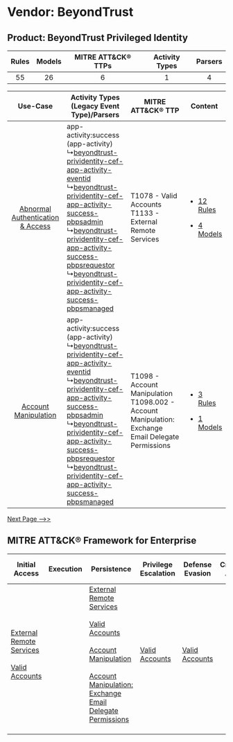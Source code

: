 Vendor: BeyondTrust
===================
Product: BeyondTrust Privileged Identity
----------------------------------------
| Rules | Models | MITRE ATT&CK® TTPs | Activity Types | Parsers |
|:-----:|:------:|:------------------:|:--------------:|:-------:|
|  55   |   26   |         6          |       1        |    4    |

|    Use-Case    | Activity Types (Legacy Event Type)/Parsers    | MITRE ATT&CK® TTP    | Content    |
|:----:| ---- | ---- | ---- |
| [Abnormal Authentication & Access](../../../UseCases/uc_abnormal_authentication_&_access.md) |  app-activity:success (app-activity)<br> ↳[beyondtrust-prividentity-cef-app-activity-eventid](Ps/pC_beyondtrustprividentitycefappactivityeventid.md)<br> ↳[beyondtrust-prividentity-cef-app-activity-success-pbpsadmin](Ps/pC_beyondtrustprividentitycefappactivitysuccesspbpsadmin.md)<br> ↳[beyondtrust-prividentity-cef-app-activity-success-pbpsrequestor](Ps/pC_beyondtrustprividentitycefappactivitysuccesspbpsrequestor.md)<br> ↳[beyondtrust-prividentity-cef-app-activity-success-pbpsmanaged](Ps/pC_beyondtrustprividentitycefappactivitysuccesspbpsmanaged.md)<br> | T1078 - Valid Accounts<br>T1133 - External Remote Services<br>    | [<ul><li>12 Rules</li></ul><ul><li>4 Models</li></ul>](RM/r_m_beyondtrust_beyondtrust_privileged_identity_Abnormal_Authentication_&_Access.md) |
|    [Account Manipulation](../../../UseCases/uc_account_manipulation.md)    |  app-activity:success (app-activity)<br> ↳[beyondtrust-prividentity-cef-app-activity-eventid](Ps/pC_beyondtrustprividentitycefappactivityeventid.md)<br> ↳[beyondtrust-prividentity-cef-app-activity-success-pbpsadmin](Ps/pC_beyondtrustprividentitycefappactivitysuccesspbpsadmin.md)<br> ↳[beyondtrust-prividentity-cef-app-activity-success-pbpsrequestor](Ps/pC_beyondtrustprividentitycefappactivitysuccesspbpsrequestor.md)<br> ↳[beyondtrust-prividentity-cef-app-activity-success-pbpsmanaged](Ps/pC_beyondtrustprividentitycefappactivitysuccesspbpsmanaged.md)<br> | T1098 - Account Manipulation<br>T1098.002 - Account Manipulation: Exchange Email Delegate Permissions<br> | [<ul><li>3 Rules</li></ul><ul><li>1 Models</li></ul>](RM/r_m_beyondtrust_beyondtrust_privileged_identity_Account_Manipulation.md)    |
[Next Page -->>](2_ds_beyondtrust_beyondtrust_privileged_identity.md)

MITRE ATT&CK® Framework for Enterprise
--------------------------------------
| Initial Access                                                                                                                                   | Execution | Persistence                                                                                                                                                                                                                                                                                                                                 | Privilege Escalation                                                | Defense Evasion                                                     | Credential Access | Discovery | Lateral Movement | Collection                                                                                                                                                            | Command and Control | Exfiltration | Impact |
| ------------------------------------------------------------------------------------------------------------------------------------------------ | --------- | ------------------------------------------------------------------------------------------------------------------------------------------------------------------------------------------------------------------------------------------------------------------------------------------------------------------------------------------- | ------------------------------------------------------------------- | ------------------------------------------------------------------- | ----------------- | --------- | ---------------- | --------------------------------------------------------------------------------------------------------------------------------------------------------------------- | ------------------- | ------------ | ------ |
| [External Remote Services](https://attack.mitre.org/techniques/T1133)<br><br>[Valid Accounts](https://attack.mitre.org/techniques/T1078)<br><br> |           | [External Remote Services](https://attack.mitre.org/techniques/T1133)<br><br>[Valid Accounts](https://attack.mitre.org/techniques/T1078)<br><br>[Account Manipulation](https://attack.mitre.org/techniques/T1098)<br><br>[Account Manipulation: Exchange Email Delegate Permissions](https://attack.mitre.org/techniques/T1098/002)<br><br> | [Valid Accounts](https://attack.mitre.org/techniques/T1078)<br><br> | [Valid Accounts](https://attack.mitre.org/techniques/T1078)<br><br> |                   |           |                  | [Email Collection](https://attack.mitre.org/techniques/T1114)<br><br>[Email Collection: Email Forwarding Rule](https://attack.mitre.org/techniques/T1114/003)<br><br> |                     |              |        |